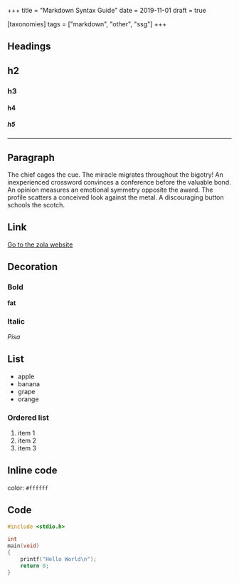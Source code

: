 +++
title = "Markdown Syntax Guide"
date = 2019-11-01
draft = true

[taxonomies]
tags = ["markdown", "other", "ssg"]
+++

## Headings

## h2
### h3
#### h4
##### h5

---

## Paragraph

The chief cages the cue. The miracle migrates throughout the bigotry! An inexperienced crossword convinces a conference before the valuable bond. An opinion measures an emotional symmetry opposite the award. The profile scatters a conceived look against the metal. A discouraging button schools the scotch. 

<!-- more -->

## Link

[Go to the zola website](https://www.getzola.org/)

## Decoration

### Bold

**fat**

### Italic

*Pisa*

## List

- apple
- banana
- grape
- orange

### Ordered list

1. item 1
2. item 2
3. item 3



## Inline code

color: `#ffffff`

## Code

```c
#include <stdio.h>

int
main(void)
{
    printf("Hello World\n");
    return 0;
}
```
